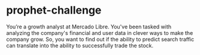 # prophet-challenge
You’re a growth analyst at Mercado Libre. You've been tasked with analyzing the company's financial and user data in clever ways to make the company grow. So, you want to find out if the ability to predict search traffic can translate into the ability to successfully trade the stock. 
